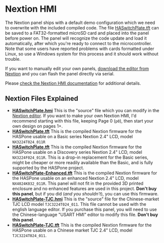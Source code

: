 # Nextion HMI

The Nextion panel ships with a default demo configuration which we need to overwrite with the included compiled code.  The file [HASwitchPlate.tft](HASwitchPlate.tft) can be saved to a FAT32-formatted microSD card and placed into the panel before power on.  The panel will recognize the code update and load it automatically, after which you're ready to connect to the microcontroller.  Note that some users have reported problems with cards formatted under Linux, so use a Windows system for this process and it should work without trouble.

If you want to manually edit your own panels, [download the editor from Nextion](https://nextion.itead.cc/resource/download/nextion-editor/) and you can flash the panel directly via serial.

Please [check the Nextion HMI documentation](../Documentation/02_Nextion_HMI.md) for additional details.

## Nextion Files Explained

* **[HASwitchPlate.hmi](HASwitchPlate.hmi)** This is the "source" file which you can modify in the [Nextion editor](https://nextion.itead.cc/resource/download/nextion-editor/).  If you want to make your own Nextion HMI, I'd recommend starting with this file, keeping Page 0 (`p0`), then start your own design on pages 1+.
* **[HASwitchPlate.tft](HASwitchPlate.tft)** This is the compiled Nextion firmware for the HASPone usable on a Basic series Nextion 2.4" LCD, model `NX3224T024_011R`
* **[HASwitchPlate.tft](HASwitchPlate-Discovery.tft)** This is the compiled Nextion firmware for the HASPone usable on a Discovery series Nextion 2.4" LCD, model `NX3224F024_011R`.  This is a drop-in replacement for the Basic series, might be cheaper or more readily available than the Basic, and is fully supported by the HASPone project.
* **[HASwitchPlate-Enhanced.tft](HASwitchPlate-Enhanced.tft)** This is the compiled Nextion firmware for the HASPone usable on an enhanced Nextion 2.4" LCD, model `NX4024K032_011R`.  This panel will not fit in the provided 3D printed enclosure and no enhanced features are used in this project.  **Don't buy this panel**, but if you did (*and you shouldn't*), you can use this firmware.
* **[HASwitchPlate-TJC.hmi](HASwitchPlate-TJC.hmi)** This is the "source" file for the Chinese-market TJC LCD model `TJC3224T024_011`.  This file cannot be used with the english language editor.  If you purchase this panel, you will need to use the Chinese-language "USART HMI" editor to modify this file.  **Don't buy this panel**.
* **[HASwitchPlate-TJC.tft](HASwitchPlate-TJC.tft)** This is the compiled Nextion firmware for the HASPone usable on a Chinese market TJC 2.4" LCD, model `TJC3224T024_011`.
